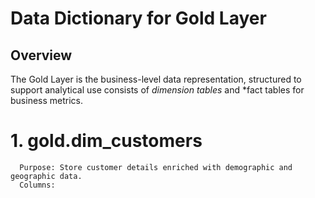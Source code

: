 # Data Dictionary for Gold Layer 

## Overview
The Gold Layer is the business-level data representation, structured to support analytical use consists of *dimension tables* and *fact tables for business metrics.


# 1. gold.dim_customers
      Purpose: Store customer details enriched with demographic and geographic data.
      Columns:

      
 
